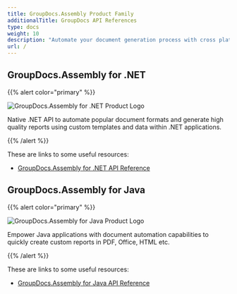 ```yaml
---
title: GroupDocs.Assembly Product Family
additionalTitle: GroupDocs API References
type: docs
weight: 10
description: "Automate your document generation process with cross platform automation assembly APIs to boost productivity and accuracy"
url: /
---
```


## GroupDocs.Assembly for .NET

{{% alert color="primary" %}} 

![GroupDocs.Assembly for .NET Product Logo](gdocs_net.png)

Native .NET API to automate popular document formats and generate high quality reports using custom templates and data within .NET applications.

{{% /alert %}} 

These are links to some useful resources:

- [GroupDocs.Assembly for .NET API Reference](/assembly/net/)


## GroupDocs.Assembly for Java

{{% alert color="primary" %}}

![GroupDocs.Assembly for Java Product Logo](gdocs_java.png)

Empower Java applications with document automation capabilities to quickly create custom reports in PDF, Office, HTML etc.

{{% /alert %}}

These are links to some useful resources:

- [GroupDocs.Assembly for Java API Reference](/assembly/java/)
